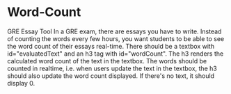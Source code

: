 # Word-Count
GRE Essay Tool
In a GRE exam, there are essays you have to write. Instead of counting the words every few hours, you want students to be able to see the word count of their essays real-time.
There should be a textbox with id="evaluatedText" and an h3 tag with id="wordCount". The h3 renders the calculated word count of the text in the textbox. The words should be counted in realtime, i.e. when users update the text in the textbox, the h3 should also update the word count displayed. If there's no text, it should display 0.
